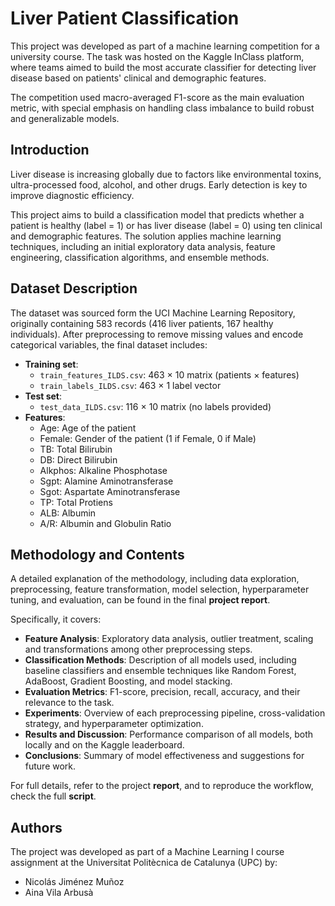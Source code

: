 # Liver Patient Classification

This project was developed as part of a machine learning competition for a university course. The task was hosted on the Kaggle InClass platform, where teams aimed to build the most accurate classifier for detecting liver disease based on patients' clinical and demographic features.

The competition used macro-averaged F1-score as the main evaluation metric, with special emphasis on handling class imbalance to build robust and generalizable models. 

## Introduction

Liver disease is increasing globally due to factors like environmental toxins, ultra-processed food, alcohol, and other drugs. Early detection is key to improve diagnostic efficiency. 

This project aims to build a classification model that predicts whether a patient is healthy (label = 1) or has liver disease (label = 0) using ten clinical and demographic features. The solution applies machine learning techniques, including an initial exploratory data analysis, feature engineering, classification algorithms, and ensemble methods. 

## Dataset Description

The dataset was sourced form the UCI Machine Learning Repository, originally containing 583 records (416 liver patients, 167 healthy individuals). After preprocessing to remove missing values and encode categorical variables, the final dataset includes:
- **Training set**: 
    - `train_features_ILDS.csv`: 463 × 10 matrix (patients × features)
    - `train_labels_ILDS.csv`: 463 × 1 label vector
- **Test set**: 
    - `test_data_ILDS.csv`: 116 × 10 matrix (no labels provided)
- **Features**: 
    - Age: Age of the patient 
    - Female: Gender of the patient (1 if Female, 0 if Male) 
    - TB: Total Bilirubin 
    - DB: Direct Bilirubin 
    - Alkphos: Alkaline Phosphotase 
    - Sgpt: Alamine Aminotransferase 
    - Sgot: Aspartate Aminotransferase 
    - TP: Total Protiens 
    - ALB: Albumin 
    - A/R: Albumin and Globulin Ratio 

## Methodology and Contents

A detailed explanation of the methodology, including data exploration, preprocessing, feature transformation, model selection, hyperparameter tuning, and evaluation, can be found in the final **project report**. 

Specifically, it covers:
- **Feature Analysis**: Exploratory data analysis, outlier treatment, scaling and transformations among other preprocessing steps.
- **Classification Methods**: Description of all models used, including baseline classifiers and ensemble techniques like Random Forest, AdaBoost, Gradient Boosting, and model stacking.
- **Evaluation Metrics**: F1-score, precision, recall, accuracy, and their relevance to the task.
- **Experiments**: Overview of each preprocessing pipeline, cross-validation strategy, and hyperparameter optimization.
- **Results and Discussion**: Performance comparison of all models, both locally and on the Kaggle leaderboard.
- **Conclusions**: Summary of model effectiveness and suggestions for future work. 

For full details, refer to the project **report**, and to reproduce the workflow, check the full **script**.

## Authors

The project was developed as part of a Machine Learning I course assignment at the Universitat Politècnica de Catalunya (UPC) by:
- Nicolás Jiménez Muñoz
- Aina Vila Arbusà




